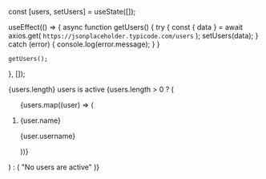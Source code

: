 const [users, setUsers] = useState([]);

useEffect(() => {
async function getUsers() {
try {
const { data } = await axios.get(
`https://jsonplaceholder.typicode.com/users`
);
setUsers(data);
} catch (error) {
console.log(error.message);
}
}

    getUsers();

}, []);

<Card>
        <Card.Title>{users.length} users is active</Card.Title>
        <Card.Body>
          {users.length > 0 ? (
            <ol>
              {users.map((user) => (
                <li key={user.id} className="flex justify-between space-x-8">
                  <p>{user.name}</p>
                  <p>{user.username}</p>
                </li>
              ))}
            </ol>
          ) : (
            "No users are active"
          )}
        </Card.Body>
      </Card>
